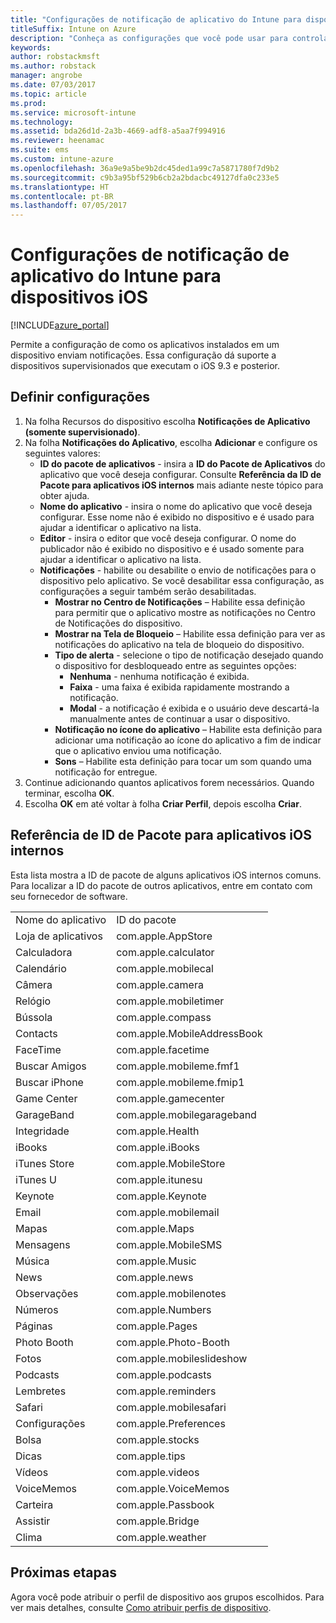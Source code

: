 ```yaml
---
title: "Configurações de notificação de aplicativo do Intune para dispositivos iOS"
titleSuffix: Intune on Azure
description: "Conheça as configurações que você pode usar para controlar as notificações de aplicativos em dispositivos iOS."
keywords: 
author: robstackmsft
ms.author: robstack
manager: angrobe
ms.date: 07/03/2017
ms.topic: article
ms.prod: 
ms.service: microsoft-intune
ms.technology: 
ms.assetid: bda26d1d-2a3b-4669-adf8-a5aa7f994916
ms.reviewer: heenamac
ms.suite: ems
ms.custom: intune-azure
ms.openlocfilehash: 36a9e9a5be9b2dc45ded1a99c7a5871780f7d9b2
ms.sourcegitcommit: c9b3a95bf529b6cb2a2bdacbc49127dfa0c233e5
ms.translationtype: HT
ms.contentlocale: pt-BR
ms.lasthandoff: 07/05/2017
---
```

# Configurações de notificação de aplicativo do Intune para dispositivos iOS
<a id="intune-app-notifications-settings-for-ios-devices" class="xliff"></a>

[!INCLUDE[azure_portal](./includes/azure_portal.md)]

Permite a configuração de como os aplicativos instalados em um dispositivo enviam notificações. Essa configuração dá suporte a dispositivos supervisionados que executam o iOS 9.3 e posterior.

## Definir configurações
<a id="configure-settings" class="xliff"></a>

1. Na folha Recursos do dispositivo escolha **Notificações de Aplicativo (somente supervisionado)**.
2. Na folha **Notificações do Aplicativo**, escolha **Adicionar** e configure os seguintes valores:
    - **ID do pacote de aplicativos** - insira a **ID do Pacote de Aplicativos** do aplicativo que você deseja configurar. Consulte **Referência da ID de Pacote para aplicativos iOS internos** mais adiante neste tópico para obter ajuda.
    - **Nome do aplicativo** - insira o nome do aplicativo que você deseja configurar. Esse nome não é exibido no dispositivo e é usado para ajudar a identificar o aplicativo na lista.
    - **Editor** - insira o editor que você deseja configurar. O nome do publicador não é exibido no dispositivo e é usado somente para ajudar a identificar o aplicativo na lista.
    - **Notificações** - habilite ou desabilite o envio de notificações para o dispositivo pelo aplicativo. Se você desabilitar essa configuração, as configurações a seguir também serão desabilitadas.
        - **Mostrar no Centro de Notificações** – Habilite essa definição para permitir que o aplicativo mostre as notificações no Centro de Notificações do dispositivo.
        - **Mostrar na Tela de Bloqueio** – Habilite essa definição para ver as notificações do aplicativo na tela de bloqueio do dispositivo.
        - **Tipo de alerta** - selecione o tipo de notificação desejado quando o dispositivo for desbloqueado entre as seguintes opções:
            - **Nenhuma** - nenhuma notificação é exibida.
            - **Faixa** - uma faixa é exibida rapidamente mostrando a notificação.
            - **Modal** - a notificação é exibida e o usuário deve descartá-la manualmente antes de continuar a usar o dispositivo.
        - **Notificação no ícone do aplicativo** – Habilite esta definição para adicionar uma notificação ao ícone do aplicativo a fim de indicar que o aplicativo enviou uma notificação.
        - **Sons** – Habilite esta definição para tocar um som quando uma notificação for entregue.
3. Continue adicionando quantos aplicativos forem necessários. Quando terminar, escolha **OK**.
4. Escolha **OK** em até voltar à folha **Criar Perfil**, depois escolha **Criar**. 


## Referência de ID de Pacote para aplicativos iOS internos
<a id="bundle-id-reference-for-built-in-ios-apps" class="xliff"></a>

Esta lista mostra a ID de pacote de alguns aplicativos iOS internos comuns. Para localizar a ID do pacote de outros aplicativos, entre em contato com seu fornecedor de software. 

|||
|-|-|
|Nome do aplicativo|ID do pacote|
|Loja de aplicativos|com.apple.AppStore|
|Calculadora|com.apple.calculator|
|Calendário|com.apple.mobilecal|
|Câmera|com.apple.camera|
|Relógio|com.apple.mobiletimer|
|Bússola|com.apple.compass|
|Contacts|com.apple.MobileAddressBook|
|FaceTime|com.apple.facetime|
|Buscar Amigos|com.apple.mobileme.fmf1|
|Buscar iPhone|com.apple.mobileme.fmip1|
|Game Center|com.apple.gamecenter|
|GarageBand|com.apple.mobilegarageband|
|Integridade|com.apple.Health|
|iBooks|com.apple.iBooks|
|iTunes Store|com.apple.MobileStore|
|iTunes U|com.apple.itunesu|
|Keynote|com.apple.Keynote|
|Email|com.apple.mobilemail|
|Mapas|com.apple.Maps|
|Mensagens|com.apple.MobileSMS|
|Música|com.apple.Music|
|News|com.apple.news|
|Observações|com.apple.mobilenotes|
|Números|com.apple.Numbers|
|Páginas|com.apple.Pages|
|Photo Booth|com.apple.Photo-Booth|
|Fotos|com.apple.mobileslideshow|
|Podcasts|com.apple.podcasts|
|Lembretes|com.apple.reminders|
|Safari|com.apple.mobilesafari|
|Configurações|com.apple.Preferences|
|Bolsa|com.apple.stocks|
|Dicas|com.apple.tips|
|Vídeos|com.apple.videos|
|VoiceMemos|com.apple.VoiceMemos|
|Carteira|com.apple.Passbook|
|Assistir|com.apple.Bridge|
|Clima|com.apple.weather|

## Próximas etapas
<a id="next-steps" class="xliff"></a>

Agora você pode atribuir o perfil de dispositivo aos grupos escolhidos. Para ver mais detalhes, consulte [Como atribuir perfis de dispositivo](device-profile-assign.md).
